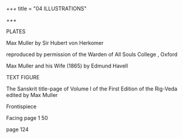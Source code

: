 +++
title = "04 ILLUSTRATIONS"

+++


PLATES 

Max Muller by Sir Hubert von Herkomer 

reproduced by permission of the 
Warden of All Souls College , Oxford 

Max Muller and his Wife (1865) 
by Edmund Havell 


TEXT FIGURE 

The Sanskrit title-page of Volume I 
of the First Edition of the 
Rig-Veda edited by Max Muller 


Frontispiece 


Facing page 1 50 


page 124 



